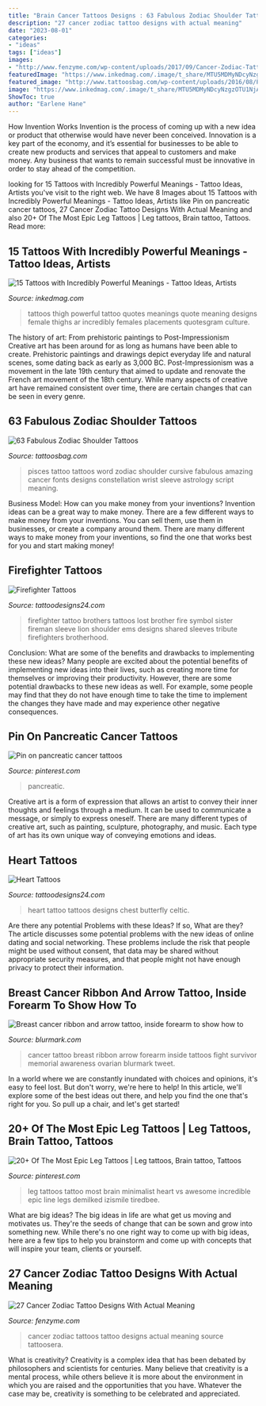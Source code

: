 ```yaml
---
title: "Brain Cancer Tattoos Designs : 63 Fabulous Zodiac Shoulder Tattoos"
description: "27 cancer zodiac tattoo designs with actual meaning"
date: "2023-08-01"
categories:
- "ideas"
tags: ["ideas"]
images:
- "http://www.fenzyme.com/wp-content/uploads/2017/09/Cancer-Zodiac-Tattoo-Designs-With-Actual-Meaning00013.jpg"
featuredImage: "https://www.inkedmag.com/.image/t_share/MTU5MDMyNDcyNzgzOTU1NjA1/powerful-feat.jpg"
featured_image: "http://www.tattoosbag.com/wp-content/uploads/2016/08/Pisces-Tattoo-Design-zst1073.jpg"
image: "https://www.inkedmag.com/.image/t_share/MTU5MDMyNDcyNzgzOTU1NjA1/powerful-feat.jpg"
ShowToc: true
author: "Earlene Hane"
---
```



How Invention Works
Invention is the process of coming up with a new idea or product that otherwise would have never been conceived. Innovation is a key part of the economy, and it’s essential for businesses to be able to create new products and services that appeal to customers and make money. Any business that wants to remain successful must be innovative in order to stay ahead of the competition.

	

		
looking for 15 Tattoos with Incredibly Powerful Meanings - Tattoo Ideas, Artists you've visit to the right web. We have 8 Images about 15 Tattoos with Incredibly Powerful Meanings - Tattoo Ideas, Artists like Pin on pancreatic cancer tattoos, 27 Cancer Zodiac Tattoo Designs With Actual Meaning and also 20+ Of The Most Epic Leg Tattoos | Leg tattoos, Brain tattoo, Tattoos. Read more:
		
    
## 15 Tattoos With Incredibly Powerful Meanings - Tattoo Ideas, Artists

<img loading=lazy src="https://www.inkedmag.com/.image/t_share/MTU5MDMyNDcyNzgzOTU1NjA1/powerful-feat.jpg" onerror="this.onerror=null;this.src='https://tse3.mm.bing.net/th?id=OIP.FbKeFB_oSBG6Yc-BYIN9PgHaF7&amp;pid=15.1';" alt="15 Tattoos with Incredibly Powerful Meanings - Tattoo Ideas, Artists">

_Source: inkedmag.com_

>tattoos thigh powerful tattoo quotes meanings quote meaning designs female thighs ar incredibly females placements quotesgram culture. 

	

The history of art: From prehistoric paintings to Post-Impressionism
Creative art has been around for as long as humans have been able to create. Prehistoric paintings and drawings depict everyday life and natural scenes, some dating back as early as 3,000 BC. Post-Impressionism was a movement in the late 19th century that aimed to update and renovate the French art movement of the 18th century. While many aspects of creative art have remained consistent over time, there are certain changes that can be seen in every genre.

    
## 63 Fabulous Zodiac Shoulder Tattoos

<img loading=lazy src="http://www.tattoosbag.com/wp-content/uploads/2016/08/Pisces-Tattoo-Design-zst1073.jpg" onerror="this.onerror=null;this.src='https://tse2.mm.bing.net/th?id=OIP.Z-n0RUeP60UjXBgHRMF1lgHaJ4&amp;pid=15.1';" alt="63 Fabulous Zodiac Shoulder Tattoos">

_Source: tattoosbag.com_

>pisces tattoo tattoos word zodiac shoulder cursive fabulous amazing cancer fonts designs constellation wrist sleeve astrology script meaning. 

	

Business Model: How can you make money from your inventions?
Invention ideas can be a great way to make money. There are a few different ways to make money from your inventions. You can sell them, use them in businesses, or create a company around them. There are many different ways to make money from your inventions, so find the one that works best for you and start making money!

    
## Firefighter Tattoos

<img loading=lazy src="http://www.tattoodesigns24.com/wp-content/uploads/2015/01/Brothers-Lost-Firefighter-Tattoo.jpg" onerror="this.onerror=null;this.src='https://tse3.mm.bing.net/th?id=OIP.WDqBJqZYgcJqyaxDq1YmQQHaLG&amp;pid=15.1';" alt="Firefighter Tattoos">

_Source: tattoodesigns24.com_

>firefighter tattoo brothers tattoos lost brother fire symbol sister fireman sleeve lion shoulder ems designs shared sleeves tribute firefighters brotherhood. 

	

Conclusion: What are some of the benefits and drawbacks to implementing these new ideas?
Many people are excited about the potential benefits of implementing new ideas into their lives, such as creating more time for themselves or improving their productivity. However, there are some potential drawbacks to these new ideas as well. For example, some people may find that they do not have enough time to take the time to implement the changes they have made and may experience other negative consequences.

    
## Pin On Pancreatic Cancer Tattoos

<img loading=lazy src="https://i.pinimg.com/736x/20/8a/c8/208ac8170ff433bc1a9b56867b377bbd.jpg" onerror="this.onerror=null;this.src='https://tse3.mm.bing.net/th?id=OIP.aOxgcEMaahlcPcYKX1VP4wHaNK&amp;pid=15.1';" alt="Pin on pancreatic cancer tattoos">

_Source: pinterest.com_

>pancreatic. 

	

Creative art is a form of expression that allows an artist to convey their inner thoughts and feelings through a medium. It can be used to communicate a message, or simply to express oneself. There are many different types of creative art, such as painting, sculpture, photography, and music. Each type of art has its own unique way of conveying emotions and ideas.

    
## Heart Tattoos

<img loading=lazy src="http://www.tattoodesigns24.com/wp-content/uploads/2016/01/Heart-Tattoo-TD1073-TD24073.jpg" onerror="this.onerror=null;this.src='https://tse1.mm.bing.net/th?id=OIP.j9-L0weia16jX10qBHbvLAHaKd&amp;pid=15.1';" alt="Heart Tattoos">

_Source: tattoodesigns24.com_

>heart tattoo tattoos designs chest butterfly celtic. 

	

Are there any potential Problems with these Ideas? If so, What are they?
The article discusses some potential problems with the new ideas of online dating and social networking. These problems include the risk that people might be used without consent, that data may be shared without appropriate security measures, and that people might not have enough privacy to protect their information.

    
## Breast Cancer Ribbon And Arrow Tattoo, Inside Forearm To Show How To

<img loading=lazy src="https://www.blurmark.com/wp-content/uploads/2018/09/Breast-cancer-ribbon-and-arrow-tattoo-inside-forearm-to-show-how-to-fight-with-cancer..jpg" onerror="this.onerror=null;this.src='https://tse3.mm.bing.net/th?id=OIP.2gotyWfo1qHIrV_UTxekLgAAAA&amp;pid=15.1';" alt="Breast cancer ribbon and arrow tattoo, inside forearm to show how to">

_Source: blurmark.com_

>cancer tattoo breast ribbon arrow forearm inside tattoos fight survivor memorial awareness ovarian blurmark tweet. 

	

In a world where we are constantly inundated with choices and opinions, it's easy to feel lost. But don't worry, we're here to help! In this article, we'll explore some of the best ideas out there, and help you find the one that's right for you. So pull up a chair, and let's get started!

    
## 20+ Of The Most Epic Leg Tattoos | Leg Tattoos, Brain Tattoo, Tattoos

<img loading=lazy src="https://i.pinimg.com/736x/e6/5f/c7/e65fc732c10a1c7ce5be38891f09d12c.jpg" onerror="this.onerror=null;this.src='https://tse1.mm.bing.net/th?id=OIP.7GcSBMMBwnA7wPx8tBHH9wHaJN&amp;pid=15.1';" alt="20+ Of The Most Epic Leg Tattoos | Leg tattoos, Brain tattoo, Tattoos">

_Source: pinterest.com_

>leg tattoos tattoo most brain minimalist heart vs awesome incredible epic line legs demilked izismile tiredbee. 

	

What are big ideas?
The big ideas in life are what get us moving and motivates us. They're the seeds of change that can be sown and grow into something new. While there's no one right way to come up with big ideas, here are a few tips to help you brainstorm and come up with concepts that will inspire your team, clients or yourself.

    
## 27 Cancer Zodiac Tattoo Designs With Actual Meaning

<img loading=lazy src="http://www.fenzyme.com/wp-content/uploads/2017/09/Cancer-Zodiac-Tattoo-Designs-With-Actual-Meaning00013.jpg" onerror="this.onerror=null;this.src='https://tse3.mm.bing.net/th?id=OIP.OvzRz3C38Of6QiFJHUtrTwHaKM&amp;pid=15.1';" alt="27 Cancer Zodiac Tattoo Designs With Actual Meaning">

_Source: fenzyme.com_

>cancer zodiac tattoos tattoo designs actual meaning source tattoosera. 

	

What is creativity?
Creativity is a complex idea that has been debated by philosophers and scientists for centuries. Many believe that creativity is a mental process, while others believe it is more about the environment in which you are raised and the opportunities that you have. Whatever the case may be, creativity is something to be celebrated and appreciated.

